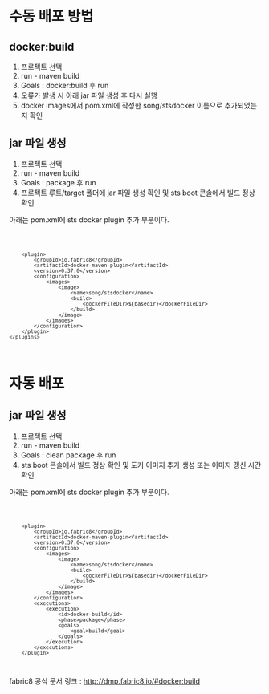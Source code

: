 # 수동 배포 방법

## docker:build

1.  프로젝트 선택
2.  run - maven build
3.  Goals : docker:build 후 run
4.  오류가 발생 시 아래 jar 파일 생성 후 다시 실행
5.  docker images에서 pom.xml에 작성한 song/stsdocker 이름으로 추가되었는지 확인

## jar 파일 생성

1.  프로젝트 선택
2.  run - maven build
3.  Goals : package 후 run
4.  프로젝트 루트/target 폴더에 jar 파일 생성 확인 및 sts boot 콘솔에서 빌드 정상 확인

<note>아래는 pom.xml에 sts docker plugin 추가 부분이다.</note>

<code>

        <plugin>
            <groupId>io.fabric8</groupId>
            <artifactId>docker-maven-plugin</artifactId>
            <version>0.37.0</version>
            <configuration>
                <images>
                    <image>
                        <name>song/stsdocker</name>
                        <build>
                            <dockerFileDir>${basedir}</dockerFileDir>
                        </build>
                    </image>
                </images>
            </configuration>
        </plugin>
    </plugins>

</code>

# 자동 배포

## jar 파일 생성

1.  프로젝트 선택
2.  run - maven build
3.  Goals : clean package 후 run
4.  sts boot 콘솔에서 빌드 정상 확인 및 도커 이미지 추가 생성 또는 이미지 갱신 시간 확인

<note>아래는 pom.xml에 sts docker plugin 추가 부분이다.</note>

<code>

        <plugin>
            <groupId>io.fabric8</groupId>
            <artifactId>docker-maven-plugin</artifactId>
            <version>0.37.0</version>
            <configuration>
                <images>
                    <image>
                        <name>song/stsdocker</name>
                        <build>
                            <dockerFileDir>${basedir}</dockerFileDir>
                        </build>
                    </image>
                </images>
            </configuration>
            <executions>
                <execution>
                    <id>docker-build</id>
                    <phase>package</phase>
                    <goals>
                        <goal>build</goal>
                    </goals>
                </execution>
            </executions>
        </plugin>

</code>

<note>fabric8 공식 문서 링크 : http://dmp.fabric8.io/#docker:build</note>

